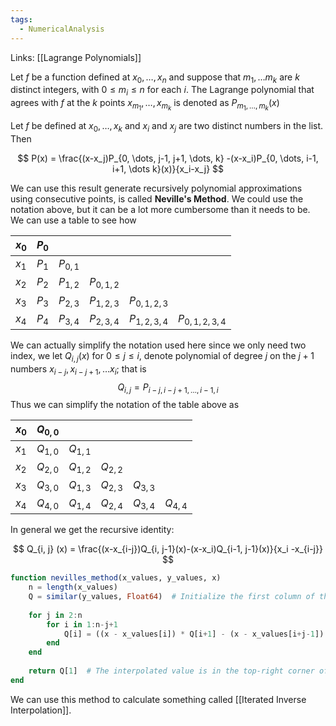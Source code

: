 ```yaml
---
tags:
  - NumericalAnalysis
---
```

Links: [[Lagrange Polynomials]]

Let $f$ be a function defined at $x_0, \dots, x_n$ and suppose that $m_1, \dots m_k$ are $k$ distinct integers, with $0 \le m_i \le n$ for each $i$. The Lagrange polynomial that agrees with $f$ at the $k$ points $x_{m_1}, \dots, x_{m_k}$ is denoted as $P_{m_1, \dots, m_k}(x)$ 

Let $f$ be defined at $x_0, \dots, x_k$ and $x_i$ and $x_j$ are two distinct numbers in the list. Then

$$
P(x) = \frac{(x-x_j)P_{0, \dots, j-1, j+1, \dots, k} -(x-x_i)P_{0, \dots, i-1, i+1, \dots k}(x)}{x_i-x_j}
$$

We can use this result generate recursively polynomial approximations using consecutive points, is called **Neville's Method**. We could use the notation above, but it can be a lot more cumbersome than it needs to be. We can use a table to see how 

| $x_0$ | $P_0$ |  |  |  |  |
| ---- | ---- | ---- | ---- | ---- | ---- |
| $x_1$ | $P_1$ | $P_{0,1}$ |  |  |  |
| $x_2$ | $P_2$ | $P_{1,2}$ | $P_{0,1,2}$ |  |  |
| $x_3$ | $P_3$ | $P_{2,3}$ | $P_{1,2,3}$ | $P_{0,1,2, 3}$ |  |
| $x_4$ | $P_4$ | $P_{3,4}$ | $P_{2,3,4}$ | $P_{1,2,3,4}$ | $P_{0,1,2,3,4}$ |

We can actually simplify the notation used here since we only need two index, we let $Q_{i, j}(x)$ for $0 \le j \le i$, denote polynomial of degree $j$ on the $j+1$ numbers $x_{i-j}, x_{i-j+1}, \dots x_{i}$; that is 
$$
Q_{i, j}  =P_{i- j, i-j+1, \dots, i-1, i}
$$
Thus we can simplify the notation of the table above as 

| $x_0$ | $Q_{0,0}$ |  |  |  |  |
| ---- | ---- | ---- | ---- | ---- | ---- |
| $x_1$ | $Q_{1,0}$ | $Q_{1,1}$ |  |  |  |
| $x_2$ | $Q_{2,0}$ | $Q_{1,2}$ | $Q_{2,2}$ |  |  |
| $x_3$ | $Q_{3,0}$ | $Q_{1,3}$ | $Q_{2,3}$ | $Q_{3,3}$ |  |
| $x_4$ | $Q_{4,0}$ | $Q_{1,4}$ | $Q_{2,4}$ | $Q_{3,4}$ | $Q_{4,4}$ |

In general we get the recursive identity:

$$
	Q_{i, j} (x) = \frac{(x-x_{i-j})Q_{i, j-1}(x)-(x-x_i)Q_{i-1, j-1}(x)}{x_i -x_{i-j}}
$$

```julia
function nevilles_method(x_values, y_values, x)
    n = length(x_values)
    Q = similar(y_values, Float64)  # Initialize the first column of the table with y-values
    
    for j in 2:n
        for i in 1:n-j+1
            Q[i] = ((x - x_values[i]) * Q[i+1] - (x - x_values[i+j-1]) * Q[i]) / (x_values[i+j-1] - x_values[i])
        end
    end
    
    return Q[1]  # The interpolated value is in the top-right corner of the table
end
```

We can use this method to calculate something called [[Iterated Inverse Interpolation]]. 